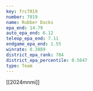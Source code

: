 ```yaml
---
key: frc7019
number: 7019
name: Rubber Ducks
epa_end: 14.79
auto_epa_end: 6.12
teleop_epa_end: 7.11
endgame_epa_end: 1.55
winrate: 0.3889
district_epa_rank: 784
district_epa_percentile: 0.5647
type: Team
---
```

[[2024mnmi]]
